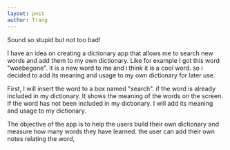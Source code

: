 ```yaml
---
layout: post
author: Trang
---
```

Sound so stupid but not too bad!

I have an idea on creating a dictionary app that allows me to search new words and add them to my own dictionary. Like for example I got this word "woebegone". it is a new word to me and i think it is a cool word. so i decided to add its meaning and usage to my own dictionary for later use.

First, I will insert the word to a box named "search". if the word is already included in my dictionary. It shows the meaning of the words on the screen. If the word has not been included in my dictionary. I will add its meaning and usage to my dictionary.

The objective of the app is to help the users build their own dictionary and measure how many words they have learned. the user can add their own notes relating the word,
